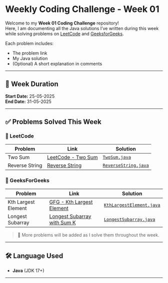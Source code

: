 # Weekly Coding Challenge - Week 01

Welcome to my **Week 01 Coding Challenge** repository!  
Here, I am documenting all the Java solutions I’ve written during this week while solving problems on [LeetCode](https://leetcode.com/) and [GeeksforGeeks](https://www.geeksforgeeks.org/).

Each problem includes:
- The problem link
- My Java solution
- (Optional) A short explanation in comments
---

## 📅 Week Duration
**Start Date:** 25-05-2025  
**End Date:** 31-05-2025

---

## ✅ Problems Solved This Week

### 🔸 LeetCode
| Problem | Link | Solution |
|--------|------|----------|
| Two Sum | [LeetCode - Two Sum](https://leetcode.com/problems/two-sum/) | [`TwoSum.java`](./LeetCode/TwoSum.java) |
| Reverse String | [Reverse String](https://leetcode.com/problems/reverse-string/) | [`ReverseString.java`](./LeetCode/ReverseString.java) |

### 🔸 GeeksForGeeks
| Problem | Link | Solution |
|--------|------|----------|
| Kth Largest Element | [GFG - Kth Largest Element](https://www.geeksforgeeks.org/kth-largest-element-in-a-stream/) | [`KthLargestElement.java`](./GeeksForGeeks/KthLargestElement.java) |
| Longest Subarray | [Longest Subarray with Sum K](https://www.geeksforgeeks.org/longest-sub-array-sum-k/) | [`LongestSubarray.java`](./GeeksForGeeks/LongestSubarray.java) |

> 🔄 More problems will be added as I solve them throughout the week.

---

## 🛠️ Language Used
- **Java** (JDK 17+)

---
